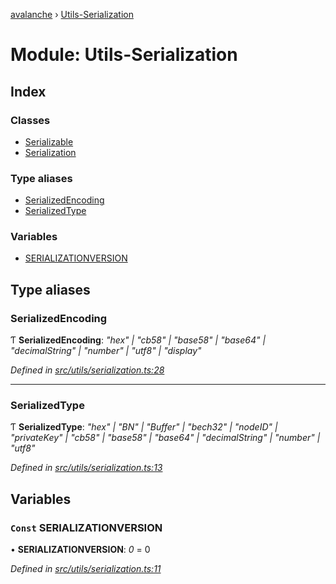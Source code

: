 [avalanche](../README.md) › [Utils-Serialization](utils_serialization.md)

# Module: Utils-Serialization

## Index

### Classes

* [Serializable](../classes/utils_serialization.serializable.md)
* [Serialization](../classes/utils_serialization.serialization.md)

### Type aliases

* [SerializedEncoding](utils_serialization.md#serializedencoding)
* [SerializedType](utils_serialization.md#serializedtype)

### Variables

* [SERIALIZATIONVERSION](utils_serialization.md#const-serializationversion)

## Type aliases

###  SerializedEncoding

Ƭ **SerializedEncoding**: *"hex" | "cb58" | "base58" | "base64" | "decimalString" | "number" | "utf8" | "display"*

*Defined in [src/utils/serialization.ts:28](https://github.com/ava-labs/avalanchejs/blob/40de7e6/src/utils/serialization.ts#L28)*

___

###  SerializedType

Ƭ **SerializedType**: *"hex" | "BN" | "Buffer" | "bech32" | "nodeID" | "privateKey" | "cb58" | "base58" | "base64" | "decimalString" | "number" | "utf8"*

*Defined in [src/utils/serialization.ts:13](https://github.com/ava-labs/avalanchejs/blob/40de7e6/src/utils/serialization.ts#L13)*

## Variables

### `Const` SERIALIZATIONVERSION

• **SERIALIZATIONVERSION**: *0* = 0

*Defined in [src/utils/serialization.ts:11](https://github.com/ava-labs/avalanchejs/blob/40de7e6/src/utils/serialization.ts#L11)*
